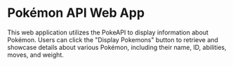 # Pokémon API Web App

This web application utilizes the PokeAPI to display information about Pokémon. Users can click the "Display Pokemons" button to retrieve and showcase details about various Pokémon, including their name, ID, abilities, moves, and weight.